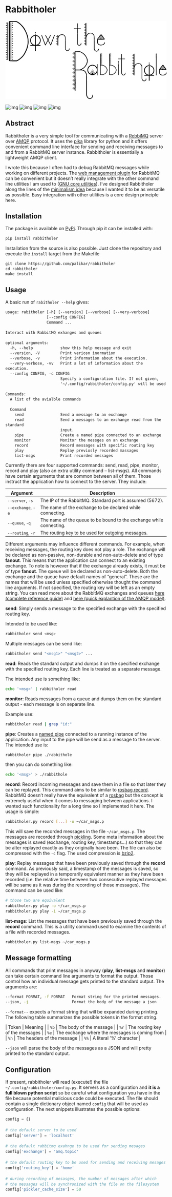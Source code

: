 # Rabbitholer

![img](./down_the_whole.png)

![img](https://travis-ci.org/palikar/rabbitholer.svg?branch=master) ![img](https://pyup.io/repos/github/palikar/rabbitholer/shield.svg) ![img](https://pyup.io/repos/github/palikar/rabbitholer/python-3-shield.svg) ![img](https://coveralls.io/repos/github/palikar/rabbitholer/badge.svg?branch=master)


## Abstract

Rabbitholer is a very simple tool for communicating with a [RebbiMQ](https://en.wikipedia.org/wiki/RabbitMQ) server over [AMQP](https://en.wikipedia.org/wiki/Advanced_Message_Queuing_Protocol) protocol. It uses the [pika](https://pika.readthedocs.io/en/stable/) library for python and it offers convenient command line interface for sending and receiving messages to and from a RabbitMQ server instance. Rabbitholer is essentially a lightweight AMQP client.



I wrote this because I often had to debug RabbitMQ messages while working on different projects. The [web management plugin](https://www.rabbitmq.com/management.html) for RabbitMQ can be convenient but it doesn&rsquo;t really integrate with the other command line utilities I am used to ([GNU core utilities](https://www.gnu.org/software/coreutils/)). I&rsquo;ve designed Rabbitholer along the lines of the [minimalism idea](http://minifesto.org/) because I wanted it to be as versatile as possible. Easy integration with other utilities is a core design principle here.


## Installation

The package is available on [PyPi](https://pypi.org/project/rabbitholer/). Through pip it can be installed with:

```sh
pip install rabbitholer
```



Installation from the source is also possible. Just clone the repository and execute the `install` target from the Makefile

```cd
git clone https://github.com/palikar/rabbitholer
cd rabbitholer
make install
```


## Usage

A basic run of `rabitholer --help` gives:

```
usage: rabitholer [-h] [--version] [--verbose] [--very-verbose]
                  [--config CONFIG]
                  Command ...

Interact with RabbitMQ exhanges and queues

optional arguments:
  -h, --help            show this help message and exit
  --version, -V         Print veriosn inormation
  --verbose, -v         Print information about the execution.
  --very-verbose, -vv   Print a lot of information about the execution.
  --config CONFIG, -c CONFIG
                        Specify a configuration file. If not given,
                        '~/.config/rabbitholer/config.py' will be used

Commands:
  A list of the avialble commands

  Command
    send                Send a message to an exchange
    read                Send a messages to an exchange read from the standard
                        input.
    pipe                Create a named pipe connected to an exchange
    monitor             Monitor the messges on an exchange
    record              Record messages with specific routing key
    play                Replay previosly recorded massages
    list-msgs           Print recorded messages

```

Currently there are four supported commands: send, read, pipe, monitor, record and play (also an extra utility command &#x2013; list-msgs). All commands have certain arguments that are common between all of them. Those instruct the application how to connect to the server. They include:

| Argument           | Description                                                         |
|------------------ |------------------------------------------------------------------- |
| `--server`, `-s`   | The IP of the RabbitMQ. Standard port is assumed (5672).            |
| `--exchange`, `-e` | The name of the exchange to be declared while connecting.           |
| `--queue`, `-q`    | The name of the queue to be bound to the exchange while connecting. |
| `--routing`, `-r`  | The routing key to be used for outgoing messages.                   |

Different arguments may influence different commands. For example, when receiving messages, the routing key does not play a role. The exchange will be declared as non-passive, non-durable and non-auto-delete and of type **fanout**. This means that the application can connect to an existing exchange. To note is however that if the exchange already exists, it must be of type **fanout**. The queue will be declared as non-auto-delete. Both the exchange and the queue have default names of &ldquo;general&rdquo;. These are the names that will be used unless specified otherwise thought the command line arguments. If not specified, the routing key will be left as an empty string. You can read more about the RabbitMQ exchanges and queues [here (complete reference guide)](https://www.rabbitmq.com/amqp-0-9-1-reference.html) and [here (quick explantion of the AMQP model)](https://www.rabbitmq.com/tutorials/amqp-concepts.html).



**send**: Simply sends a message to the specified exchange with the specified routing key.

Intended to be used like:

```sh
rabbitholer send <msg>
```

Multiple messages can be send like:

```sh
rabbitholer send "<msg1>" "<msg2>" ...
```



**read**: Reads the standard output and dumps it on the specified exchange with the specified routing key. Each line is treated as a separate message.

The intended use is something like:

```sh
echo '<msg>' | rabbitholer read
```



**monitor**: Reads messages from a queue and dumps them on the standard output - each message is on separate line.

Example use:

```sh
rabbitholer read | grep "id:"
```



**pipe**: Creates a [named pipe](https://en.wikipedia.org/wiki/Named_pipe) connected to a running instance of the application. Any input to the pipe will be send as a message to the server. The intended use is:

```sh
rabbitholer pipe ./rabbithole
```

then you can do something like:

```sh
echo '<msg>' > ./rabbithole
```

**record**: Record incoming messages and save them in a file so that later they can be replayed. This command aims to be similar to [rosbag record](http://wiki.ros.org/rosbag/Commandline#rosbag_record). RabbitMQ doesn&rsquo;t really have the equivalent of a [rosbag](http://wiki.ros.org/rosbag/Commandline#rosbag_record) but the concept is extremely useful when it comes to messaging between applications. I wanted such functionality for a long time so I implemented it here. The usage is simple:

```sh
rabbitholer.py record [...] -o ~/car_msgs.p
```

This will save the recorded messages in the file `~/car_msgs.p`. The messages are recorded through [pickling](https://docs.python.org/3/library/pickle.html). Some meta information about the messages is saved (exchange, routing key, timestamps&#x2026;) so that they can be alter replayed exactly as they originally have been. The file can also be compressed with the `-c` flag. The used compression is [bzip2](https://en.wikipedia.org/wiki/Bzip2).

**play**: Replay messages that have been previously saved through the **record** command. As previously said, a timestamp of the messages is saved, so they will be replayed in a temporarily equivalent manner as they have been recorded (i.e. the relative time between two consecutive replayed messages will be same as it was during the recording of those messages). The command can be used like:

```sh
# those two are equivalent
rabbitholer.py play -o ~/car_msgs.p
rabbitholer.py play -i ~/car_msgs.p
```

**list-msgs**: List the messages that have been previously saved through the **record** command. This is a utility command used to examine the contents of a file with recorded messages.

```sh
rabbitholer.py list-msgs ~/car_msgs.p
```


## Message formatting

All commands that print messages in anyway (**play**, **list-msgs** and **monitor**) can take certain command line arguments to format the output. Those control how an individual message gets printed to the standard output. The arguments are:

```sh
--format FORMAT, -f FORMAT   Format string for the printed messages.
--json, -j                   Format the body of the message a json
```

`--format--` expects a format string that will be expanded during printing. The following table summarizes the possible tokens in the format string.

| Token | Meaning                                        |
| `%b`  | The body of the message                        |
| `%r`  | The routing key of the messages                |
| `%e`  | The exchange where the messages is coming from |
| `%h`  | The headers of the message                     |
| `%%`  | A literal &rsquo;%&rsquo; character            |

`--json` will parse the body of the messages as a JSON and will pretty printed to the standard output.


## Configuration

If present, rabbitholer will read (execute!) the file `~/.config/rabbitholer/config.py`. It servers as a configuration and **it is a full blown python script** so be careful what configuration you have in the file because potential malicious code could be executed. The file should contain a single dictionary object named `config` that will be used as configuration. The next snippets illustrates the possible options:

```python
config = {}

# the default server to be used
config['server'] = 'localhost'

# the default rabbitmq exahnge to be used for sending mesages
config['exchange'] = 'amq.topic'

# the default routing key to be used for sending and receiving mesages
config['routing_key'] = 'home'

# during recording of mesasges, the number of messages after which
# the messages will be synchronized with the file on the filesystem
config['pickler_cache_size'] = 50
```
